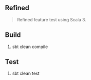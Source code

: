 Refined
-------
>Refined feature test using Scala 3.

Build
-----
1. sbt clean compile

Test
----
1. sbt clean test